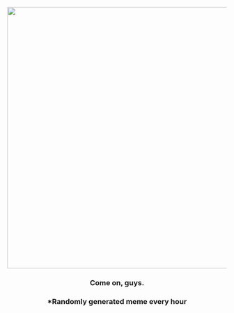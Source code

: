 <p align="center">
        <img src="https://i.redd.it/6ic211nfpww81.png" width="600" height="600">
        </p>
        <h3 align="center">Come on, guys.</h3>
        <h3 align="center">*Randomly generated meme every hour</h3>
    